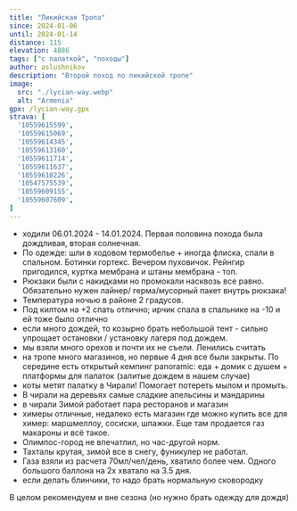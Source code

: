 ```yaml
---
title: "Ликийская Тропа"
since: 2024-01-06
until: 2024-01-14
distance: 115
elevation: 4886
tags: ["с палаткой", "походы"]
author: aslushnikov
description: "Второй поход по ликийской тропе"
image:
  src: "./lycian-way.webp" 
  alt: "Armenia"
gpx: /lycian-way.gpx
strava: [
  '10559615599',
  '10559615069',
  '10559614345',
  '10559613160',
  '10559611714',
  '10559611637',
  '10559610226',
  '10547575539',
  '10559609155',
  '10559607609',
]
---
```


- ходили 06.01.2024 - 14.01.2024. Первая половина похода была дождливая, вторая солнечная. 
- По одежде: шли в ходовом термобелье + иногда флиска, спали в спальном. Ботинки гортекс. Вечером пуховичок. Рейнгир пригодился, куртка мембрана и штаны мембрана - топ. 
- Рюкзаки были с накидками но промокали насквозь все равно. Обязательно нужен лайнер/ герма/мусорный пакет внутрь рюкзака! 
- Температура ночью в районе 2 градусов.
- Под килтом на +2 спать отлично; ирчик спала в спальнике на -10 и ей тоже было отлично 
- если много дождей, то козырно брать небольшой тент - сильно упрощает остановки / установку лагеря под дождем. 
- мы взяли много орехов и почти их не съели. Ленились считать
- на тропе много магазинов, но первые 4 дня все были закрыты. По середине есть открытый кемпинг panoramic: еда + домик с душем + платформы для палаток (залитые дождем в нашем случае)
- коты метят палатку в Чирали! Помогает потереть мылом и промыть. 
- В чирали на деревьях самые сладкие апельсины и мандарины
- в чирали Зимой работает пара ресторанов и магазин
- химеры отличные, недалеко есть магазин где можно купить все для химер: маршмеллоу, сосиски, шпажки. Еще там продается газ макароны и всё такое. 
- Олимпос-город не впечатлил, но час-другой норм.
- Тахталы крутая, зимой все в снегу, фуникулер не работал.
- Газа взяли из расчета 70мл/чел/день, хватило более чем. Одного большого баллона на 2х хватало на 3.5 дня.
- если делать блинчики, то надо брать нормальную сковородку

В целом рекомендуем и вне сезона (но нужно брать одежду для дождя)